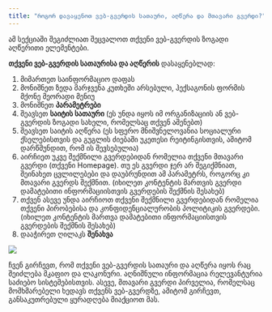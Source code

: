 ```yaml
---
title: "როგორ დავაყენოთ ვებ-გვერდის სათაური, აღწერა და მთავარი გვერდი?"
---
```


ამ სექციაში შეგიძლიათ შეცვალოთ თქვენი ვებ-გვერდის ზოგადი აღწერითი ელემენტები.

**თქვენი ვებ-გვერდის სათაურისა და აღწერის** დასაყენებლად:

1) მიმართეთ საინფორმაციო დაფას
2) მონიშნეთ ზედა მარჯვენა კუთხეში არსებული, ჰექსაგონის ფორმის მქონე მეორადი მენიუ
3) მონიშნეთ **პარამეტრები**
4) შეავსეთ **საიტის სათაური** (ეს უნდა იყოს იმ ორგანიზაციის ან ვებ-გვერდის ზოგადი სახელი, რომელსაც თქვენ აშენებთ)
5) შეავსეთ საიტის აღწერა (ეს სფერო მნიშვნელოვანია სოციალური ქსელებისთვის და გუგლის ძიებაში უკეთესი რეიტინგისთვის, ამიტომ
   დარწმუნდით, რომ ის შევსებულია)
6) აირჩიეთ უკვე შექმნილი გვერდებიდან რომელია თქვენი მთავარი გვერდი (თქვენი Homepage). თუ ეს გვერდი ჯერ არ შეგიქმნიათ,
   შეინახეთ ცვლილებები და დაუბრუნდით ამ პარამეტრს, როგორც კი მთავარი გვერდს შექმნით. (იხილეთ კონტენტის მართვის გვერდი
   დამატებითი ინფორმაციისთვის გვერდების შექმნის შესახებ)
7) თქვენ ასევე უნდა აირჩიოთ თქვენი შექმნილი გვერდებიდან რომელია თქვენი პირობებისა და კონფიდენციალურობის პოლიტიკის
   გვერდები. (იხილეთ კონტენტის მართვა დამატებითი ინფორმაციისთვის გვერდების შექმნის შესახებ)
8) დააჭირეთ ღილაკს **შენახვა**

<a href="/build/help/016.png">
    <img src="/build/help/016.png" />
</a>

ჩვენ გირჩევთ, რომ თქვენი ვებ-გვერდის სათაური და აღწერა იყოს რაც შეიძლება მკაფიო და ლაკონური. აღნიშნული ინფორმაცია
რელევანტურია საძიებო სისტემებისთვის. ასევე, მთავარი გვერდი პირველია, რომელსაც მომხმარებელი ხედავს თქვენს ვებ-გვერდზე,
ამიტომ გირჩევთ, განსაკუთრებული ყურადღება მიაქციოთ მას.
